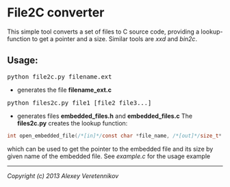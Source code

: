 File2C converter
================

This simple tool converts a set of files to C source code, providing a lookup-function to get a pointer and a size. Similar tools are *xxd* and *bin2c*.

Usage:
------
<pre>
python file2c.py filename.ext
</pre>
- generates the file **filename_ext.c**
<pre>
python files2c.py file1 [file2 file3...]
</pre>
- generates files **embedded_files.h** and **embedded_files.c**
The **files2c.py** creates the lookup function:
```c
int open_embedded_file(/*[in]*/const char *file_name, /*[out]*/size_t* size, /*[out]*/const char** contents_ptr);
```
which can be used to get the pointer to the embedded file and its size by given  name of the embedded file. See *example.c* for the usage example

----
*Copyright (c) 2013 Alexey Veretennikov <alexey dot veretennikov at gmail dot com>*
